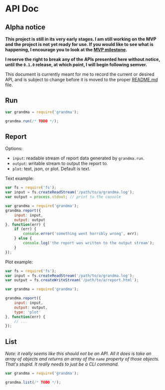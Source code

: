 # API Doc

## Alpha notice

**This project is still in its very early stages. I am still working on the MVP and the project is not yet ready for use. If you would like to see what is happening, I encourage you to look at the [MVP milestone](https://github.com/catdad/grandma/milestones/mvp).**

**I reserve the right to break any of the APIs presented here without notice, until the `0.1.0` release, at which point, I will begin following semver.**

This document is currently meant for me to record the current or desired API, and is subject to change before it is moved to the proper [README.md](README.md) file.

## Run

```javascript
var grandma = require('grandma');

grandma.run(/* TODO */);
```

## Report

Options:
* `input`: readable stream of report data generated by `grandma.run`.
* `output`: writable stream to output the report to.
* `plot`: text, json, or plot. Default is text.

Text example:

```javascript
var fs = require('fs');
var input = fs.createReadStream('/path/to/a/grandma.log');
var output = process.stdout; // print to the console

var grandma = require('grandma');
grandma.report({
    input: input,
    output: output
}, function(err) {
    if (err) {
        console.error('something went horribly wrong', err);
    } else {
        console.log('the report was written to the output stream');
    }
});
```

Plot example:

```javascript
var fs = require('fs');
var input = fs.createReadStream('/path/to/a/grandma.log');
var output = fs.createWriteStream('/path/to/a/report.html');

var grandma = require('grandma');

grandma.report({
    input: input,
    output: output,
    type: 'plot'
}, function(err) {
    // ...
});
```

## List

_Note: it really seems like this should not be an API. All it does is take an array of objects and returns an array of the `name` property of those objects. That's stupid. It really needs to just be a CLI command._

```javascript
var grandma = require('grandma');

grandma.list(/* TODO */);
```
